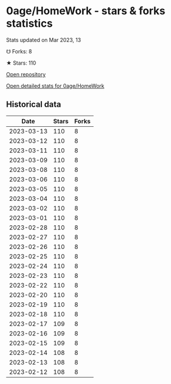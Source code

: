 # 0age/HomeWork - stars & forks statistics

Stats updated on Mar 2023, 13

☋ Forks: 8

★ Stars: 110

[Open repository](https://github.com/0age/HomeWork)

[Open detailed stats for 0age/HomeWork](https://reviewgithub.com/rep/0age/HomeWork)

## Historical data
| Date | Stars | Forks |
|------|-------|-------|
| 2023-03-13 | 110 | 8 | 
| 2023-03-12 | 110 | 8 | 
| 2023-03-11 | 110 | 8 | 
| 2023-03-09 | 110 | 8 | 
| 2023-03-08 | 110 | 8 | 
| 2023-03-06 | 110 | 8 | 
| 2023-03-05 | 110 | 8 | 
| 2023-03-04 | 110 | 8 | 
| 2023-03-02 | 110 | 8 | 
| 2023-03-01 | 110 | 8 | 
| 2023-02-28 | 110 | 8 | 
| 2023-02-27 | 110 | 8 | 
| 2023-02-26 | 110 | 8 | 
| 2023-02-25 | 110 | 8 | 
| 2023-02-24 | 110 | 8 | 
| 2023-02-23 | 110 | 8 | 
| 2023-02-22 | 110 | 8 | 
| 2023-02-20 | 110 | 8 | 
| 2023-02-19 | 110 | 8 | 
| 2023-02-18 | 110 | 8 | 
| 2023-02-17 | 109 | 8 | 
| 2023-02-16 | 109 | 8 | 
| 2023-02-15 | 109 | 8 | 
| 2023-02-14 | 108 | 8 | 
| 2023-02-13 | 108 | 8 | 
| 2023-02-12 | 108 | 8 | 


